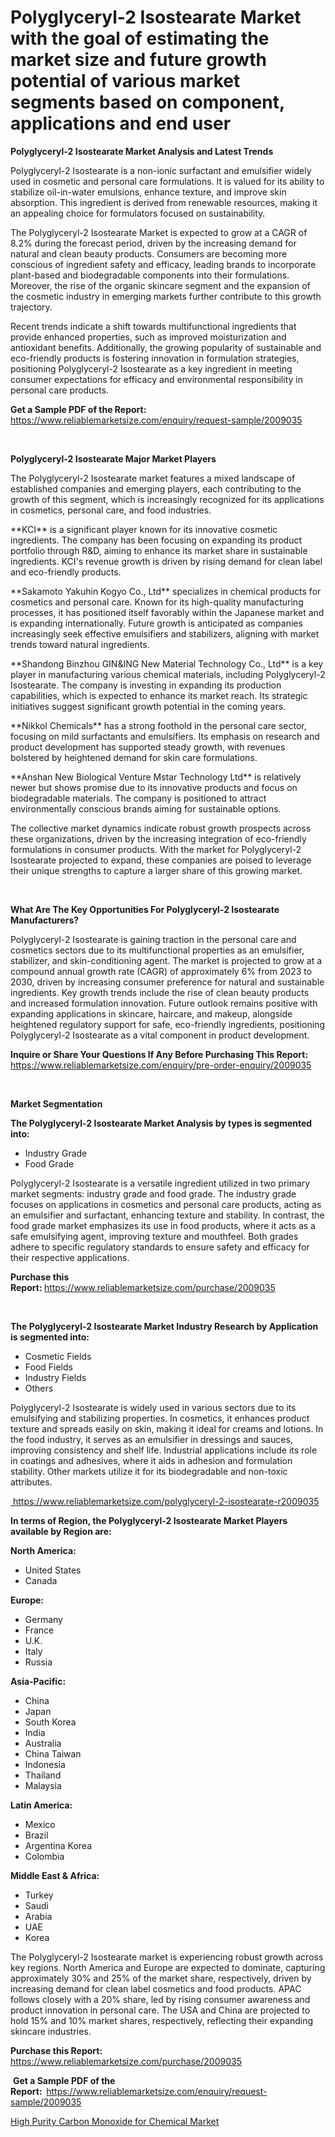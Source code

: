 <p><h1>Polyglyceryl-2 Isostearate Market with the goal of estimating the market size and future growth potential of various market segments based on component, applications and end user</h1></p><p><strong>Polyglyceryl-2 Isostearate Market Analysis and Latest Trends</strong></p>
<p><p>Polyglyceryl-2 Isostearate is a non-ionic surfactant and emulsifier widely used in cosmetic and personal care formulations. It is valued for its ability to stabilize oil-in-water emulsions, enhance texture, and improve skin absorption. This ingredient is derived from renewable resources, making it an appealing choice for formulators focused on sustainability.</p><p>The Polyglyceryl-2 Isostearate Market is expected to grow at a CAGR of 8.2% during the forecast period, driven by the increasing demand for natural and clean beauty products. Consumers are becoming more conscious of ingredient safety and efficacy, leading brands to incorporate plant-based and biodegradable components into their formulations. Moreover, the rise of the organic skincare segment and the expansion of the cosmetic industry in emerging markets further contribute to this growth trajectory.</p><p>Recent trends indicate a shift towards multifunctional ingredients that provide enhanced properties, such as improved moisturization and antioxidant benefits. Additionally, the growing popularity of sustainable and eco-friendly products is fostering innovation in formulation strategies, positioning Polyglyceryl-2 Isostearate as a key ingredient in meeting consumer expectations for efficacy and environmental responsibility in personal care products.</p></p>
<p><strong>Get a Sample PDF of the Report:&nbsp;</strong> <a href="https://www.reliablemarketsize.com/enquiry/request-sample/2009035?utm_campaign=2233&utm_medium=2&utm_source=Github&utm_content=ia&utm_term=05022025&utm_id=polyglyceryl-2-isostearate">https://www.reliablemarketsize.com/enquiry/request-sample/2009035</a></p>
<p>&nbsp;</p>
<p><strong>Polyglyceryl-2 Isostearate Major Market Players</strong></p>
<p><p>The Polyglyceryl-2 Isostearate market features a mixed landscape of established companies and emerging players, each contributing to the growth of this segment, which is increasingly recognized for its applications in cosmetics, personal care, and food industries.</p><p>**KCI** is a significant player known for its innovative cosmetic ingredients. The company has been focusing on expanding its product portfolio through R&D, aiming to enhance its market share in sustainable ingredients. KCI's revenue growth is driven by rising demand for clean label and eco-friendly products.</p><p>**Sakamoto Yakuhin Kogyo Co., Ltd** specializes in chemical products for cosmetics and personal care. Known for its high-quality manufacturing processes, it has positioned itself favorably within the Japanese market and is expanding internationally. Future growth is anticipated as companies increasingly seek effective emulsifiers and stabilizers, aligning with market trends toward natural ingredients.</p><p>**Shandong Binzhou GIN&ING New Material Technology Co., Ltd** is a key player in manufacturing various chemical materials, including Polyglyceryl-2 Isostearate. The company is investing in expanding its production capabilities, which is expected to enhance its market reach. Its strategic initiatives suggest significant growth potential in the coming years.</p><p>**Nikkol Chemicals** has a strong foothold in the personal care sector, focusing on mild surfactants and emulsifiers. Its emphasis on research and product development has supported steady growth, with revenues bolstered by heightened demand for skin care formulations.</p><p>**Anshan New Biological Venture Mstar Technology Ltd** is relatively newer but shows promise due to its innovative products and focus on biodegradable materials. The company is positioned to attract environmentally conscious brands aiming for sustainable options.</p><p>The collective market dynamics indicate robust growth prospects across these organizations, driven by the increasing integration of eco-friendly formulations in consumer products. With the market for Polyglyceryl-2 Isostearate projected to expand, these companies are poised to leverage their unique strengths to capture a larger share of this growing market.</p></p>
<p>&nbsp;</p>
<p><strong>What Are The Key Opportunities For Polyglyceryl-2 Isostearate Manufacturers?</strong></p>
<p><p>Polyglyceryl-2 Isostearate is gaining traction in the personal care and cosmetics sectors due to its multifunctional properties as an emulsifier, stabilizer, and skin-conditioning agent. The market is projected to grow at a compound annual growth rate (CAGR) of approximately 6% from 2023 to 2030, driven by increasing consumer preference for natural and sustainable ingredients. Key growth trends include the rise of clean beauty products and increased formulation innovation. Future outlook remains positive with expanding applications in skincare, haircare, and makeup, alongside heightened regulatory support for safe, eco-friendly ingredients, positioning Polyglyceryl-2 Isostearate as a vital component in product development.</p></p>
<p><strong>Inquire or Share Your Questions If Any Before Purchasing This Report:</strong> <a href="https://www.reliablemarketsize.com/enquiry/pre-order-enquiry/2009035?utm_campaign=2233&utm_medium=2&utm_source=Github&utm_content=ia&utm_term=05022025&utm_id=polyglyceryl-2-isostearate">https://www.reliablemarketsize.com/enquiry/pre-order-enquiry/2009035</a></p>
<p>&nbsp;</p>
<p><strong>Market Segmentation</strong></p>
<p><strong>The Polyglyceryl-2 Isostearate Market Analysis by types is segmented into:</strong></p>
<p><ul><li>Industry Grade</li><li>Food Grade</li></ul></p>
<p><p>Polyglyceryl-2 Isostearate is a versatile ingredient utilized in two primary market segments: industry grade and food grade. The industry grade focuses on applications in cosmetics and personal care products, acting as an emulsifier and surfactant, enhancing texture and stability. In contrast, the food grade market emphasizes its use in food products, where it acts as a safe emulsifying agent, improving texture and mouthfeel. Both grades adhere to specific regulatory standards to ensure safety and efficacy for their respective applications.</p></p>
<p><strong>Purchase this Report:&nbsp;</strong><a href="https://www.reliablemarketsize.com/purchase/2009035?utm_campaign=2233&utm_medium=2&utm_source=Github&utm_content=ia&utm_term=05022025&utm_id=polyglyceryl-2-isostearate">https://www.reliablemarketsize.com/purchase/2009035</a></p>
<p>&nbsp;</p>
<p><strong>The Polyglyceryl-2 Isostearate Market Industry Research by Application is segmented into:</strong></p>
<p><ul><li>Cosmetic Fields</li><li>Food Fields</li><li>Industry Fields</li><li>Others</li></ul></p>
<p><p>Polyglyceryl-2 Isostearate is widely used in various sectors due to its emulsifying and stabilizing properties. In cosmetics, it enhances product texture and spreads easily on skin, making it ideal for creams and lotions. In the food industry, it serves as an emulsifier in dressings and sauces, improving consistency and shelf life. Industrial applications include its role in coatings and adhesives, where it aids in adhesion and formulation stability. Other markets utilize it for its biodegradable and non-toxic attributes.</p></p>
<p><a href="https://www.reliablemarketsize.com/polyglyceryl-2-isostearate-r2009035?utm_campaign=2233&utm_medium=2&utm_source=Github&utm_content=ia&utm_term=05022025&utm_id=polyglyceryl-2-isostearate">&nbsp;https://www.reliablemarketsize.com/polyglyceryl-2-isostearate-r2009035</a></p>
<p><strong>In terms of Region, the Polyglyceryl-2 Isostearate Market Players available by Region are:</strong></p>
<p>
    <p> <strong> North America: </strong>
        <ul>
            <li>United States</li>
            <li>Canada</li>
        </ul>
        </p> 
    <p> <strong> Europe: </strong>
        <ul>
            <li>Germany</li>
            <li>France</li>
            <li>U.K.</li>
            <li>Italy</li>
            <li>Russia</li>
        </ul>
        </p> 
    <p> <strong> Asia-Pacific: </strong>
        <ul>
            <li>China</li>
            <li>Japan</li>
            <li>South Korea</li>
            <li>India</li>
            <li>Australia</li>
            <li>China Taiwan</li>
            <li>Indonesia</li>
            <li>Thailand</li>
            <li>Malaysia</li>
        </ul>
        </p> 
    <p> <strong> Latin America: </strong>
        <ul>
            <li>Mexico</li>
            <li>Brazil</li>
            <li>Argentina Korea</li>
            <li>Colombia</li>
        </ul>
        </p> 
    <p> <strong> Middle East & Africa: </strong>
        <ul>
            <li>Turkey</li>
            <li>Saudi</li>
            <li>Arabia</li>
            <li>UAE</li>
            <li>Korea</li>
        </ul>
    </p>
    </p>
<p><p>The Polyglyceryl-2 Isostearate market is experiencing robust growth across key regions. North America and Europe are expected to dominate, capturing approximately 30% and 25% of the market share, respectively, driven by increasing demand for clean label cosmetics and food products. APAC follows closely with a 20% share, led by rising consumer awareness and product innovation in personal care. The USA and China are projected to hold 15% and 10% market shares, respectively, reflecting their expanding skincare industries.</p></p>
<p><strong>Purchase this Report: </strong><a href="https://www.reliablemarketsize.com/purchase/2009035?utm_campaign=2233&utm_medium=2&utm_source=Github&utm_content=ia&utm_term=05022025&utm_id=polyglyceryl-2-isostearate">https://www.reliablemarketsize.com/purchase/2009035</a></p>
<p>&nbsp;<strong>Get a Sample PDF of the Report:&nbsp;&nbsp;</strong><a href="https://www.reliablemarketsize.com/enquiry/request-sample/2009035?utm_campaign=2233&utm_medium=2&utm_source=Github&utm_content=ia&utm_term=05022025&utm_id=polyglyceryl-2-isostearate">https://www.reliablemarketsize.com/enquiry/request-sample/2009035</a></p>
<p><strong></strong></p>
<p><p><a href="https://github.com/kathiestrine5ty/Market-Research-Report-List-1/blob/main/high-purity-carbon-monoxide-for-chemical-market.md?utm_campaign=2233&utm_medium=2&utm_source=Github&utm_content=ia&utm_term=05022025&utm_id=polyglyceryl-2-isostearate">High Purity Carbon Monoxide for Chemical Market</a></p></p>